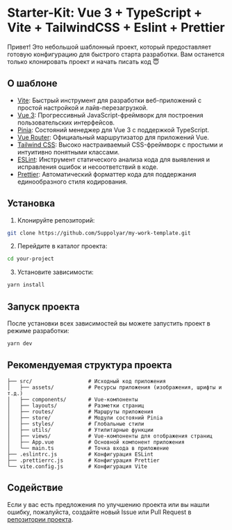 # Starter-Kit: Vue 3 + TypeScript + Vite + TailwindCSS + Eslint + Prettier
Привет! Это небольшой шаблонный проект, который предоставляет готовую конфигурацию для быстрого старта разработки. Вам останется только клонировать проект и начать писать код 😇

## О шаблоне

- [Vite](https://vitejs.dev/): Быстрый инструмент для разработки веб-приложений с простой настройкой и лайв-перезагрузкой.
- [Vue 3](https://v3.vuejs.org/): Прогрессивный JavaScript-фреймворк для построения пользовательских интерфейсов.
- [Pinia](https://pinia.esm.dev/): Состояний менеджер для Vue 3 с поддержкой TypeScript.
- [Vue Router](https://router.vuejs.org/): Официальный маршрутизатор для приложений Vue.
- [Tailwind CSS](https://tailwindcss.com/): Высоко настраиваемый CSS-фреймворк с простыми и интуитивно понятными классами.
- [ESLint](https://eslint.org/): Инструмент статического анализа кода для выявления и исправления ошибок и несоответствий в коде.
- [Prettier](https://prettier.io/): Автоматический форматтер кода для поддержания единообразного стиля кодирования.

## Установка

1. Клонируйте репозиторий:

```bash
git clone https://github.com/Suppolyar/my-work-template.git
```

2. Перейдите в каталог проекта:

```bash
cd your-project
```

3. Установите зависимости:

```bash
yarn install
```

## Запуск проекта

После установки всех зависимостей вы можете запустить проект в режиме разработки:

```bash
yarn dev
```


## Рекомендуемая структура проекта

```
├── src/                  # Исходный код приложения
│   ├── assets/           # Ресурсы приложения (изображения, шрифты и т.д.)
│   ├── components/       # Vue-компоненты
│   ├── layouts/          # Разметки страниц
│   ├── routes/           # Маршруты приложения
│   ├── store/            # Модули состояний Pinia
│   ├── styles/           # Глобальные стили
│   ├── utils/            # Утилитарные функции
│   ├── views/            # Vue-компоненты для отображения страниц
│   ├── App.vue           # Основной компонент приложения
│   └── main.ts           # Точка входа в приложение
├── .eslintrc.js          # Конфигурация ESLint
├── .prettierrc.js        # Конфигурация Prettier
└── vite.config.js        # Конфигурация Vite
```

## Содействие

Если у вас есть предложения по улучшению проекта или вы нашли ошибку, пожалуйста, создайте новый Issue или Pull Request в [репозитории проекта](https://github.com/Suppolyar/my-work-template).
